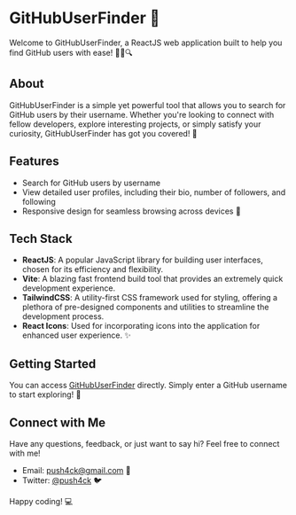 # GitHubUserFinder 🌟

Welcome to GitHubUserFinder, a ReactJS web application built to help you find GitHub users with ease! 👨‍💻🔍

## About
GitHubUserFinder is a simple yet powerful tool that allows you to search for GitHub users by their username. Whether you're looking to connect with fellow developers, explore interesting projects, or simply satisfy your curiosity, GitHubUserFinder has got you covered! 🚀

## Features
- Search for GitHub users by username
- View detailed user profiles, including their bio, number of followers, and following
- Responsive design for seamless browsing across devices 📱

## Tech Stack
- **ReactJS**: A popular JavaScript library for building user interfaces, chosen for its efficiency and flexibility.
- **Vite**: A blazing fast frontend build tool that provides an extremely quick development experience.
- **TailwindCSS**: A utility-first CSS framework used for styling, offering a plethora of pre-designed components and utilities to streamline the development process.
- **React Icons**: Used for incorporating icons into the application for enhanced user experience. ✨

## Getting Started
You can access [GitHubUserFinder](https://your-netlify-url.netlify.app) directly. Simply enter a GitHub username to start exploring! 🚪

## Connect with Me
Have any questions, feedback, or just want to say hi? Feel free to connect with me!
- Email: [push4ck@gmail.com](mailto:push4ck@gmail.com) 📧
- Twitter: [@push4ck](https://twitter.com/push4ck) 🐦

Happy coding! 💻
